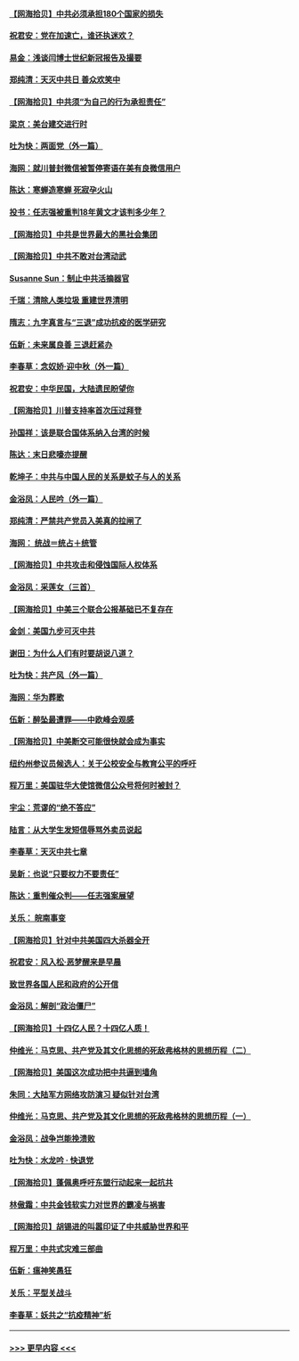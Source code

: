 #### [【网海拾贝】中共必须承担180个国家的损失](../pages/nsc993/n12428893.md?t=09261102) 
#### [祝君安：党在加速亡，谁还执迷欢？](../pages/nsc993/n12428652.md?t=09261102) 
#### [易金：浅谈闫博士世纪新冠报告及撮要](../pages/nsc993/n12426822.md?t=09261102) 
#### [郑纯清：天灭中共日 善众欢笑中](../pages/nsc993/n12426784.md?t=09261102) 
#### [【网海拾贝】中共须“为自己的行为承担责任”](../pages/nsc993/n12426067.md?t=09261102) 
#### [梁京：美台建交进行时](../pages/nsc993/n12424066.md?t=09261102) 
#### [吐为快：两面党（外一篇）](../pages/nsc993/n12424043.md?t=09261102) 
#### [海网：就川普封微信被暂停寄语在美有良微信用户](../pages/nsc993/n12424021.md?t=09261102) 
#### [陈达：寒蝉造寒蝉 死寂孕火山](../pages/nsc993/n12423958.md?t=09261102) 
#### [投书：任志强被重判18年黄文才该判多少年？](../pages/nsc993/n12423672.md?t=09261102) 
#### [【网海拾贝】中共是世界最大的黑社会集团](../pages/nsc993/n12423543.md?t=09261102) 
#### [【网海拾贝】中共不敢对台湾动武](../pages/nsc993/n12421418.md?t=09261102) 
#### [Susanne Sun：制止中共活摘器官](../pages/nsc993/n12419654.md?t=09261102) 
#### [千瑞：清除人类垃圾 重建世界清明](../pages/nsc993/n12419414.md?t=09261102) 
#### [隋志：九字真言与“三退”成功抗疫的医学研究](../pages/nsc993/n12419248.md?t=09261102) 
#### [伍新：未来属良善 三退赶紧办](../pages/nsc993/n12418496.md?t=09261102) 
#### [李春草：念奴娇·迎中秋（外一篇）](../pages/nsc993/n12418465.md?t=09261102) 
#### [祝君安：中华民国，大陆遗民盼望你](../pages/nsc993/n12418089.md?t=09261102) 
#### [【网海拾贝】川普支持率首次压过拜登](../pages/nsc993/n12418050.md?t=09261102) 
#### [孙国祥：该是联合国体系纳入台湾的时候](../pages/nsc993/n12417369.md?t=09261102) 
#### [陈达：末日悲嚎亦提醒](../pages/nsc993/n12416736.md?t=09261102) 
#### [乾坤子：中共与中国人民的关系是蚊子与人的关系](../pages/nsc993/n12416632.md?t=09261102) 
#### [金浴凤：人民吟（外一篇）](../pages/nsc993/n12416567.md?t=09261102) 
#### [郑纯清：严禁共产党员入美真的拉闸了](../pages/nsc993/n12416550.md?t=09261102) 
#### [海网： 统战＝统占＋统管](../pages/nsc993/n12416404.md?t=09261102) 
#### [【网海拾贝】中共攻击和侵蚀国际人权体系](../pages/nsc993/n12416250.md?t=09261102) 
#### [金浴凤：采莲女（三首）](../pages/nsc993/n12415517.md?t=09261102) 
#### [【网海拾贝】中美三个联合公报基础已不复存在](../pages/nsc993/n12415054.md?t=09261102) 
#### [金剑：美国九步可灭中共](../pages/nsc993/n12413183.md?t=09261102) 
#### [谢田：为什么人们有时要胡说八道？](../pages/nsc993/n12411861.md?t=09261102) 
#### [吐为快：共产风（外一篇）](../pages/nsc993/n12411761.md?t=09261102) 
#### [海网：华为葬歌](../pages/nsc993/n12410381.md?t=09261102) 
#### [伍新：醉坠最遭罪——中欧峰会观感](../pages/nsc993/n12410364.md?t=09261102) 
#### [【网海拾贝】中美断交可能很快就会成为事实](../pages/nsc993/n12409495.md?t=09261102) 
#### [纽约州参议员候选人：关于公校安全与教育公平的呼吁](../pages/nsc993/n12409228.md?t=09261102) 
#### [程万里：美国驻华大使馆微信公众号将何时被封？](../pages/nsc993/n12407397.md?t=09261102) 
#### [宇尘：荒谬的“绝不答应”](../pages/nsc993/n12407360.md?t=09261102) 
#### [陆言：从大学生发短信辱骂外卖员说起](../pages/nsc993/n12407285.md?t=09261102) 
#### [李春草：天灭中共七章](../pages/nsc993/n12406988.md?t=09261102) 
#### [吴新：也说“只要权力不要责任”](../pages/nsc993/n12406966.md?t=09261102) 
#### [陈达：重判催众判——任志强案展望](../pages/nsc993/n12404540.md?t=09261102) 
#### [关乐： 皖南事变](../pages/nsc993/n12404288.md?t=09261102) 
#### [【网海拾贝】针对中共美国四大杀器全开](../pages/nsc993/n12404172.md?t=09261102) 
#### [祝君安：风入松‧恶梦醒来是早晨](../pages/nsc993/n12401953.md?t=09261102) 
#### [致世界各国人民和政府的公开信](../pages/nsc993/n12401824.md?t=09261102) 
#### [金浴凤：解剖“政治僵尸”](../pages/nsc993/n12401808.md?t=09261102) 
#### [【网海拾贝】十四亿人民？十四亿人质！](../pages/nsc993/n12401708.md?t=09261102) 
#### [仲维光：马克思、共产党及其文化思想的死敌弗格林的思想历程（二）](../pages/nsc993/n12399107.md?t=09261102) 
#### [【网海拾贝】美国这次成功把中共逼到墙角](../pages/nsc993/n12400173.md?t=09261102) 
#### [朱同：大陆军方网络攻防演习 疑似针对台湾](../pages/nsc993/n12399868.md?t=09261102) 
#### [仲维光：马克思、共产党及其文化思想的死敌弗格林的思想历程（一）](../pages/nsc993/n12398341.md?t=09261102) 
#### [金浴凤：战争岂能挽溃败](../pages/nsc993/n12398855.md?t=09261102) 
#### [吐为快：水龙吟 · 快退党](../pages/nsc993/n12398849.md?t=09261102) 
#### [【网海拾贝】蓬佩奥呼吁东盟行动起来一起抗共](../pages/nsc993/n12398291.md?t=09261102) 
#### [林傲霜：中共金钱软实力对世界的霸凌与祸害](../pages/nsc993/n12397515.md?t=09261102) 
#### [【网海拾贝】胡锡进的叫嚣印证了中共威胁世界和平](../pages/nsc993/n12397455.md?t=09261102) 
#### [程万里：中共式灾难三部曲](../pages/nsc993/n12397106.md?t=09261102) 
#### [伍新：瘟神笑愚狂](../pages/nsc993/n12397052.md?t=09261102) 
#### [关乐：平型关战斗](../pages/nsc993/n12395387.md?t=09261102) 
#### [李春草：妖共之“抗疫精神”析](../pages/nsc993/n12395240.md?t=09261102) 

----
#### [ >>> 更早内容 <<< ](../indexes/nsc993-earlier.md)
